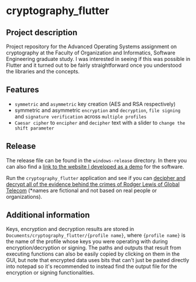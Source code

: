 # cryptography_flutter

## Project description
Project repository for the Advanced Operating Systems assignment on cryptography at the Faculty of Organization and Informatics, Software Engineering graduate study.
I was interested in seeing if this was possible in Flutter and it turned out to be fairly straightforward once you understood the libraries and the concepts.

## Features
 * `symmetric` and `asymmetric` key creation (AES and RSA respectively)
 * symmetric and asymmetric `encryption` and `decryption`, `file signing` and `signature verification` across `multiple profiles`
 * `Caesar cipher` to `encipher` and `decipher` text with a slider to `change the shift parameter`

## Release
The release file can be found in the `windows-release` directory. In there you can also find a [link to the website I developed as a demo](https://global-telecom-official.web.app/) for the software.

Run the `cryptography_flutter` application and see if you can [decipher and decrypt all of the evidence behind the crimes of Rodger Lewis of Global Telecom](https://global-telecom-official.web.app/) (*names are fictional and not based on real people or organizations).

## Additional information
Keys, encryption and decryption results are stored in `Documents/cryptography_flutter/{profile name}`, where `{profile name}` is the name of the profile whose keys you were operating with during encryption/decryption or signing. The paths and outputs that result from executing functions can also be easily copied by clicking on them in the GUI, but note that encrypted data uses bits that can't just be pasted directly into notepad so it's recommended to instead find the output file for the encryption or signing functionalities.
